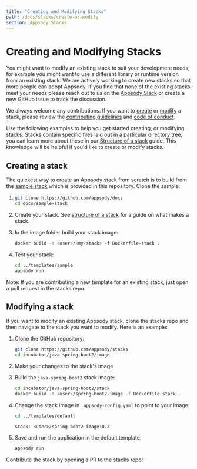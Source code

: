 ```yaml
---
title: "Creating and Modifying Stacks"
path: /docs/stacks/create-or-modify
section: Appsody Stacks
---
```

# Creating and Modifying Stacks

You might want to modify an existing stack to suit your development needs, for example you might want to use a different library or runtime version from an existing stack. We are actively working to create new stacks so that more people can adopt Appsody. If you find that none of the existing stacks meet your needs please reach out to us on the [Appsody Slack](https://appsody-slack.eu-gb.mybluemix.net/) or create a new GitHub issue to track the discussion.

We always welcome any contributions. If you want to [create](#Creating-a-stack) or [modify](#Modifying-a-stack) a stack, please review the [contributing guidelines](https://github.com/appsody/docs/blob/master/CONTRIBUTING.md) and [code of conduct](https://github.com/appsody/docs/blob/master/CODE_OF_CONDUCT.md).

Use the following examples to help you get started creating, or modifying stacks. Stacks contain specific files laid out in a particular directory tree, you can learn more about these in our [Structure of a stack](/docs/stacks/stack-structure.md) guide. This knowledge will be helpful if you'd like to create or modify stacks.

## Creating a stack

The quickest way to create an Appsody stack from scratch is to build from the [sample stack](https://github.com/appsody/stacks/tree/master/samples/sample-stack/README.md) which is provided in this repository. Clone the sample:

1.
    ```bash
    git clone https://github.com/appsody/docs
    cd docs/sample-stack
    ```

2. Create your stack. See [structure of a stack](/docs/stacks/stack-structure.md) for a guide on what makes a stack.

3. In the image folder build your stack image:

    ```bash
    docker build -t <user>/<my-stack> -f Dockerfile-stack .
    ```

3. Test your stack:

    ```bash
    cd ../templates/sample
    appsody run
    ```

Note: If you are contributing a new template for an existing stack, just open a pull request in the stacks repo.

## Modifying a stack

If you want to modify an existing Appsody stack, clone the stacks repo and then navigate to the stack you want to modify. Here is an example:

1. Clone the GitHub repository:

    ```bash
    git clone https://github.com/appsody/stacks
    cd incubator/java-spring-boot2/image
    ```

2. Make your changes to the stack's image

3. Build the `java-spring-boot2` stack image:

    ```bash
    cd incubator/java-spring-boot2/stack
    docker build -t <user>/spring-boot2-image -f Dockerfile-stack .
    ```

4. Change the stack image in `.appsody-config.yaml` to point to your image:

    ```bash
    cd ../templates/default
    ```
    `stack: <user>/spring-boot2-image:0.2`

6. Save and run the application in the default template:

    ```bash
    appsody run
    ```

Contribute the stack by opening a PR to the stacks repo!
